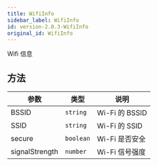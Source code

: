```yaml
---
title: WifiInfo
sidebar_label: WifiInfo
id: version-2.0.3-WifiInfo
original_id: WifiInfo
---
```


Wifi 信息

## 方法

| 参数 | 类型 | 说明 |
| --- | --- | --- |
| BSSID | `string` | Wi-Fi 的 BSSID |
| SSID | `string` | Wi-Fi 的 SSID |
| secure | `boolean` | Wi-Fi 是否安全 |
| signalStrength | `number` | Wi-Fi 信号强度 |
